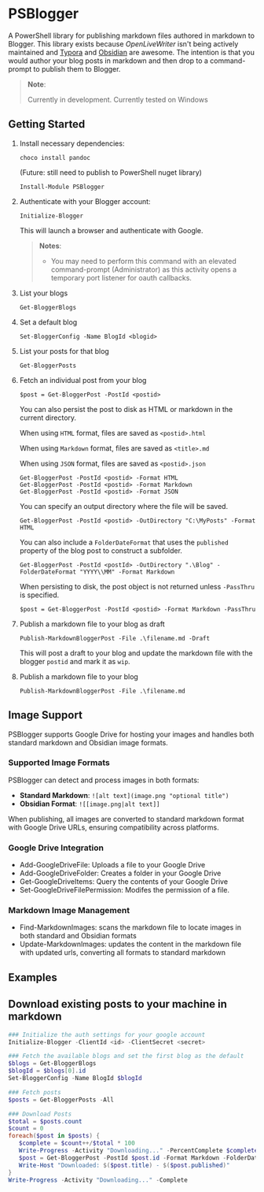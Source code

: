 # PSBlogger

A PowerShell library for publishing markdown files authored in markdown to Blogger. This library exists because _OpenLiveWriter_ isn't being actively maintained and [Typora](https://typora.io) and [Obsidian](https://obsidian.md) are awesome. The intention is that you would author your blog posts in markdown and then drop to a command-prompt to publish them to Blogger.

> **Note**:
>
> Currently in development. Currently tested on Windows

## Getting Started

1. Install necessary dependencies:

   ```
   choco install pandoc
   ```

   (Future: still need to publish to PowerShell nuget library)
   ```
   Install-Module PSBlogger
   ```

1. Authenticate with your Blogger account:

   ```
   Initialize-Blogger
   ```

   This will launch a browser and authenticate with Google.

   > **Notes**:
   >
   > - You may need to perform this command with an elevated command-prompt (Administrator) as this
   >   activity opens a temporary port listener for oauth callbacks.

1. List your blogs

   ```
   Get-BloggerBlogs
   ```
   
1. Set a default blog

   ```
   Set-BloggerConfig -Name BlogId <blogid>
   ```

1. List your posts for that blog

   ```
   Get-BloggerPosts
   ```

1. Fetch an individual post from your blog

   ```
   $post = Get-BloggerPost -PostId <postid>
   ```

   You can also persist the post to disk as HTML or markdown in the current directory.

   When using `HTML` format, files are saved as `<postid>.html`

   When using `Markdown` format, files are saved as `<title>.md`

   When using `JSON` format, files are saved as `<postid>.json`

   ```
   Get-BloggerPost -PostId <postid> -Format HTML
   Get-BloggerPost -PostId <postid> -Format Markdown
   Get-BloggerPost -PostId <postid> -Format JSON
   ```
   
   You can specify an output directory where the file will be saved.

   ```
   Get-BloggerPost -PostId <postid> -OutDirectory "C:\MyPosts" -Format HTML
   ```

   You can also include a `FolderDateFormat` that uses the `published` property of the blog post to construct a subfolder.

   ```
   Get-BloggerPost -PostId <postId> -OutDirectory ".\Blog" -FolderDateFormat "YYYY\\MM" -Format Markdown
   ```

   When persisting to disk, the post object is not returned unless `-PassThru` is specified.

   ```
   $post = Get-BloggerPost -PostId <postid> -Format Markdown -PassThru
   ```

1. Publish a markdown file to your blog as draft

   ```
   Publish-MarkdownBloggerPost -File .\filename.md -Draft
   ```

   This will post a draft to your blog and update the markdown file with the blogger `postid` and mark it as `wip`.

1. Publish a markdown file to your blog

   ```
   Publish-MarkdownBloggerPost -File .\filename.md
   ```

## Image Support

PSBlogger supports Google Drive for hosting your images and handles both standard markdown and Obsidian image formats.

### Supported Image Formats

PSBlogger can detect and process images in both formats:

- **Standard Markdown**: `![alt text](image.png "optional title")`
- **Obsidian Format**: `![[image.png|alt text]]`

When publishing, all images are converted to standard markdown format with Google Drive URLs, ensuring compatibility across platforms.

### Google Drive Integration

- Add-GoogleDriveFile: Uploads a file to your Google Drive
- Add-GoogleDriveFolder: Creates a folder in your Google Drive
- Get-GoogleDriveItems: Query the contents of your Google Drive
- Set-GoogleDriveFilePermission: Modifes the permission of a file.

### Markdown Image Management

- Find-MarkdownImages: scans the markdown file to locate images in both standard and Obsidian formats
- Update-MarkdownImages: updates the content in the markdown file with updated urls, converting all formats to standard markdown

## Examples

## Download existing posts to your machine in markdown

```powershell
### Initialize the auth settings for your google account
Initialize-Blogger -ClientId <id> -ClientSecret <secret>

### Fetch the available blogs and set the first blog as the default
$blogs = Get-BloggerBlogs
$blogId = $blogs[0].id
Set-BloggerConfig -Name BlogId $blogId

### Fetch posts
$posts = Get-BloggerPosts -All

### Download Posts
$total = $posts.count
$count = 0
foreach($post in $posts) {
   $complete = $count++/$total * 100
   Write-Progress -Activity "Downloading..." -PercentComplete $complete -Status "$complete% ($count of $total)"
   $post = Get-BloggerPost -PostId $post.id -Format Markdown -FolderDateFormat "yyyy\\MM" -OutDirectory ".\Posts" -PassThru
   Write-Host "Downloaded: $($post.title) - $($post.published)"
}
Write-Progress -Activity "Downloading..." -Complete
```
